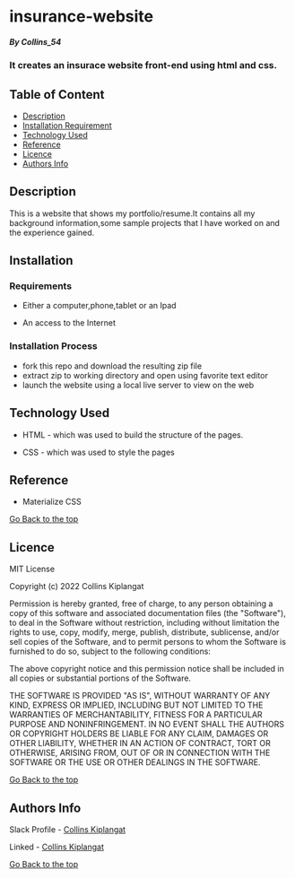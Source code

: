 # insurance-website

##### By Collins_54
### It creates an insurace website front-end using html and css.

## Table of Content

+ [Description](#description)
+ [Installation Requirement](#Installation)
+ [Technology Used](#Technology-used)
+ [Reference](#reference)
+ [Licence](#licence)
+ [Authors Info](#author-Info)

## Description
<p>This is  a website that shows my portfolio/resume.It contains all my background information,some sample projects that I have worked on and the experience gained.</p>

## Installation

### Requirements

* Either a computer,phone,tablet or an Ipad

* An access to the Internet

### Installation Process

- fork this repo and download the resulting zip file
- extract zip to working directory and open using favorite text editor
- launch the website using a local live server to view on the web

## Technology Used
* HTML - which was used to build the structure of the pages.

* CSS - which was used to style the pages 

## Reference
* Materialize CSS

[Go Back to the top](#portfolio)

## Licence

MIT License

Copyright (c) 2022 Collins Kiplangat

Permission is hereby granted, free of charge, to any person obtaining a copy
of this software and associated documentation files (the "Software"), to deal
in the Software without restriction, including without limitation the rights
to use, copy, modify, merge, publish, distribute, sublicense, and/or sell
copies of the Software, and to permit persons to whom the Software is
furnished to do so, subject to the following conditions:

The above copyright notice and this permission notice shall be included in all
copies or substantial portions of the Software.

THE SOFTWARE IS PROVIDED "AS IS", WITHOUT WARRANTY OF ANY KIND, EXPRESS OR
IMPLIED, INCLUDING BUT NOT LIMITED TO THE WARRANTIES OF MERCHANTABILITY,
FITNESS FOR A PARTICULAR PURPOSE AND NONINFRINGEMENT. IN NO EVENT SHALL THE
AUTHORS OR COPYRIGHT HOLDERS BE LIABLE FOR ANY CLAIM, DAMAGES OR OTHER
LIABILITY, WHETHER IN AN ACTION OF CONTRACT, TORT OR OTHERWISE, ARISING FROM,
OUT OF OR IN CONNECTION WITH THE SOFTWARE OR THE USE OR OTHER DEALINGS IN THE
SOFTWARE.

[Go Back to the top](#portfolio)

## Authors Info

Slack Profile - [Collins Kiplangat](https://app.slack.com/client/T0101L740P4/D02TWE6NQ1Z/user_profile/U02TFQD7EKZ)

Linked - [Collins Kiplangat](https://www.linkedin.com/in/collins-kiplangat-a1bab715a/)

[Go Back to the top](#insurance-website)
